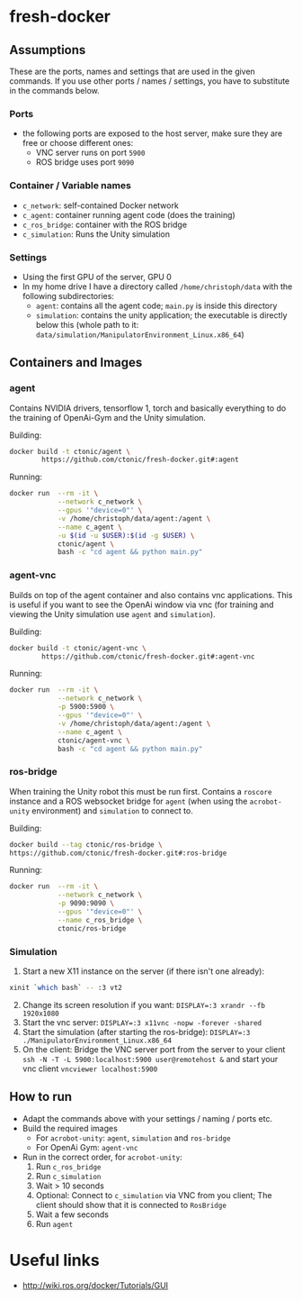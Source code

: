 # fresh-docker
## Assumptions
These are the ports, names and settings that are used in the given commands.
If you use other ports / names / settings, you have to substitute in the commands below.

### Ports
- the following ports are exposed to the host server, make sure they are free or choose different ones:
    - VNC server runs on port `5900`
    - ROS bridge uses port `9090`

### Container / Variable names
- `c_network`: self-contained Docker network
- `c_agent`: container running agent code (does the training)
- `c_ros_bridge`: container with the ROS bridge
- `c_simulation`: Runs the Unity simulation

### Settings
- Using the first GPU of the server, GPU 0
- In my home drive I have a directory called `/home/christoph/data` with the following subdirectories:
    - `agent`: contains all the agent code; `main.py` is inside this directory
    - `simulation`: contains the unity application; the executable is directly below this (whole path to it: `data/simulation/ManipulatorEnvironment_Linux.x86_64`)

## Containers and Images
### agent
Contains NVIDIA drivers, tensorflow 1, torch and basically everything to do the training of OpenAi-Gym and the Unity simulation. 

Building:
```bash
docker build -t ctonic/agent \
        https://github.com/ctonic/fresh-docker.git#:agent
```

Running:
```bash
docker run  --rm -it \
            --network c_network \
            --gpus '"device=0"' \
            -v /home/christoph/data/agent:/agent \
            --name c_agent \
            -u $(id -u $USER):$(id -g $USER) \
            ctonic/agent \
            bash -c "cd agent && python main.py"
```

### agent-vnc
Builds on top of the agent container and also contains vnc applications.
This is useful if you want to see the OpenAi window via vnc (for training and viewing the Unity simulation use `agent` and `simulation`).

Building: 
```bash
docker build -t ctonic/agent-vnc \
        https://github.com/ctonic/fresh-docker.git#:agent-vnc
```

Running:
```bash
docker run  --rm -it \
            --network c_network \
            -p 5900:5900 \
            --gpus '"device=0"' \
            -v /home/christoph/data/agent:/agent \
            --name c_agent \
            ctonic/agent-vnc \
            bash -c "cd agent && python main.py"
```

### ros-bridge
When training the Unity robot this must be run first.
Contains a `roscore` instance and a ROS websocket bridge for `agent` (when using the `acrobot-unity` environment) and `simulation` to connect to.

Building:
```bash
docker build --tag ctonic/ros-bridge \
https://github.com/ctonic/fresh-docker.git#:ros-bridge
```

Running: 
```bash
docker run  --rm -it \
            --network c_network \
            -p 9090:9090 \
            --gpus '"device=0"' \
            --name c_ros_bridge \
            ctonic/ros-bridge
```

### Simulation
1. Start a new X11 instance on the server (if there isn't one already): 
```bash
xinit `which bash` -- :3 vt2
```
2. Change its screen resolution if you want: `DISPLAY=:3 xrandr --fb 1920x1080`
3. Start the vnc server: `DISPLAY=:3 x11vnc -nopw -forever -shared`
4. Start the simulation (after starting the ros-bridge): `DISPLAY=:3 ./ManipulatorEnvironment_Linux.x86_64`
5. On the client: Bridge the VNC server port from the server to your client `ssh -N -T -L 5900:localhost:5900 user@remotehost &` and start your vnc client `vncviewer localhost:5900`

## How to run

- Adapt the commands above with your settings / naming / ports etc.
- Build the required images
    - For `acrobot-unity`: `agent`, `simulation` and `ros-bridge`
    - For OpenAi Gym: `agent-vnc`
- Run in the correct order, for `acrobot-unity`:
    1. Run `c_ros_bridge`
    2. Run `c_simulation`
    3. Wait > 10 seconds
    4. Optional: Connect to `c_simulation` via VNC from you client; The client should show that it is connected to `RosBridge`
    5. Wait a few seconds
    6. Run `agent`

# Useful links
- http://wiki.ros.org/docker/Tutorials/GUI
